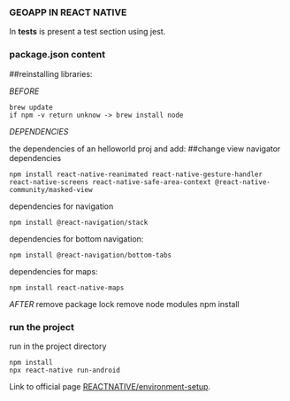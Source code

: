 ### GEOAPP IN REACT NATIVE 

In __tests__ is present a test section using jest.    

### package.json content

##reinstalling libraries:

*BEFORE*

```
brew update
if npm -v return unknow -> brew install node
```
*DEPENDENCIES*

the dependencies of an helloworld proj and add:
##change view navigator dependencies
```
npm install react-native-reanimated react-native-gesture-handler react-native-screens react-native-safe-area-context @react-native-community/masked-view
``` 
dependencies for navigation  
```
npm install @react-navigation/stack
```
dependencies for bottom navigation:    
```
npm install @react-navigation/bottom-tabs
```
dependencies for maps:    
```
npm install react-native-maps
```

*AFTER*
remove package lock
remove node modules
npm install

### run the project
run in the project directory
```
npm install
npx react-native run-android
```
Link to official page [REACTNATIVE/environment-setup](https://reactnative.dev/docs/environment-setup).